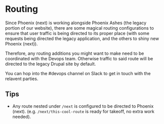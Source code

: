 # Routing

Since Phoenix (next) is working alongside Phoenix Ashes (the legacy portion of our website), there are some magical routing configurations
to ensure that user traffic is being directed to its proper place (with some requests being directed the legacy application, and the others to
shiny new Phoenix (next)).

Therefore, any routing additions you might want to make need to be coordinated with the Devops team. Otherwise traffic to said route will be
directed to the legacy Drupal site by default.

You can hop into the #devops channel on Slack to get in touch with the relavent parties.

## Tips

* Any route nested under `/next` is configured to be directed to Phoenix (next). (e.g. `/next/this-cool-route` is ready for takeoff, no extra work needed).
